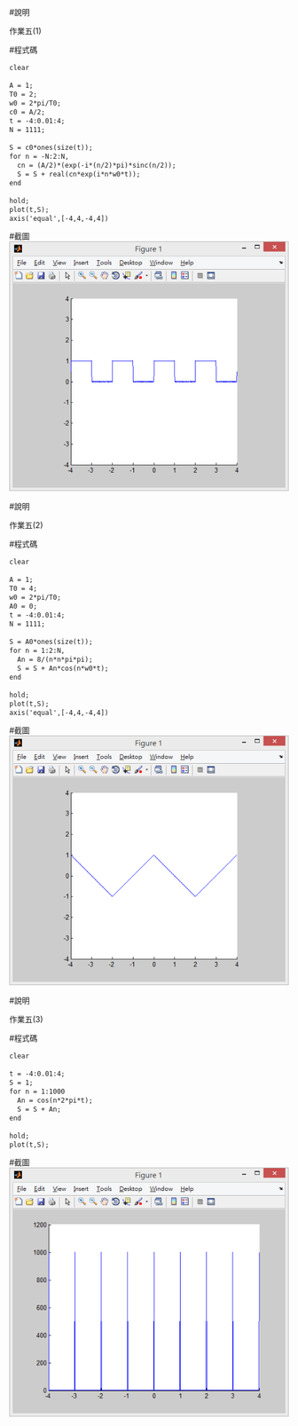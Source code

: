 #說明

作業五(1)

#程式碼
```
clear

A = 1;
T0 = 2;
w0 = 2*pi/T0;
c0 = A/2;
t = -4:0.01:4; 
N = 1111;

S = c0*ones(size(t));
for n = -N:2:N,
  cn = (A/2)*(exp(-i*(n/2)*pi)*sinc(n/2));
  S = S + real(cn*exp(i*n*w0*t));
end

hold;
plot(t,S);
axis('equal',[-4,4,-4,4])
```
#截圖
![Adept Workflow Diagram](01.png)


#說明

作業五(2)

#程式碼
```
clear

A = 1;
T0 = 4;
w0 = 2*pi/T0; 
A0 = 0;
t = -4:0.01:4;
N = 1111;

S = A0*ones(size(t));
for n = 1:2:N,
  An = 8/(n*n*pi*pi);
  S = S + An*cos(n*w0*t);
end

hold;
plot(t,S);
axis('equal',[-4,4,-4,4])
```
#截圖
![Adept Workflow Diagram](02.png)




#說明

作業五(3)

#程式碼
```
clear

t = -4:0.01:4;   
S = 1;
for n = 1:1000
  An = cos(n*2*pi*t);
  S = S + An;
end

hold;
plot(t,S);
```
#截圖
![Adept Workflow Diagram](03.png)
